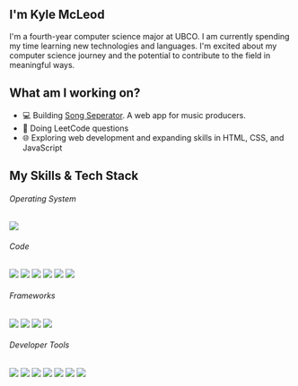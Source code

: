 ## I'm Kyle McLeod

I'm a fourth-year computer science major at UBCO. I am currently spending my time learning new technologies and languages. I'm excited about my computer science journey and the potential to contribute to the field in meaningful ways.

## What am I working on?
- 💻 Building [Song Seperator](https://github.com/kylekmcleod/SongSeperator). A web app for music producers.
- 🧠 Doing LeetCode questions
- 🌐 Exploring web development and expanding skills in HTML, CSS, and JavaScript

## My Skills & Tech Stack 
###### Operating System
![](https://img.shields.io/badge/windows-0366d6?style=for-the-badge&logo=windows&logoColor=white)
###### Code
![](https://img.shields.io/badge/Java-0366d6?style=for-the-badge&logo=openjdk&logoColor=white)
![](https://img.shields.io/badge/python-0366d6?style=for-the-badge&logo=python&logoColor=white)
![](https://img.shields.io/badge/sql-0366d6?style=for-the-badge&logo=mysql&logoColor=white)
![](https://img.shields.io/badge/javascript-0366d6?style=for-the-badge&logo=javascript&logoColor=white)
![](https://img.shields.io/badge/html/css-0366d6?style=for-the-badge&logo=html5&logoColor=white)
![](https://img.shields.io/badge/R-0366d6?style=for-the-badge&logo=R&logoColor=white)

###### Frameworks
![](https://img.shields.io/badge/react-0366d6?style=for-the-badge&logo=react&logoColor=white)
![](https://img.shields.io/badge/express.js-0366d6?style=for-the-badge&logo=express&logoColor=white)
![](https://img.shields.io/badge/bootstrap-0366d6?style=for-the-badge&logo=bootstrap&logoColor=white)
![](https://img.shields.io/badge/JUnit-0366d6?style=for-the-badge&logo=JUnit&logoColor=white)

###### Developer Tools
![](https://img.shields.io/badge/git-0366d6?style=for-the-badge&logo=git&logoColor=white)
![](https://img.shields.io/badge/docker-0366d6?style=for-the-badge&logo=docker&logoColor=white)
![](https://img.shields.io/badge/google%20cloud-0366d6?style=for-the-badge&logo=google-cloud&logoColor=white)
![](https://img.shields.io/badge/visual%20studio%20code-0366d6?style=for-the-badge&logo=visual-studio-code&logoColor=white)
![](https://img.shields.io/badge/eclipse-0366d6?style=for-the-badge&logo=eclipse&logoColor=white)
![](https://img.shields.io/badge/figma-0366d6?style=for-the-badge&logo=figma&logoColor=white)
![](https://img.shields.io/badge/postman-0366d6?style=for-the-badge&logo=postman&logoColor=white)

